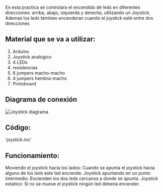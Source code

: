 En esta practica se controlara el encendido de leds en diferentes direcciones: arriba, abajo, izquierda y derecha, utilizando un Joystick. 
Ademas los leds tambien encenderan cuando el joystick esté entre dos direcciones 

## Material que se va a utilizar:
1. Arduino 
2. Joystick analógico
3. 4 LEDs
4. resistencias
5. 6 jumpers macho-macho
6. 4 jumpers hembra-macho
7. Protoboard

## Diagrama de conexión
![Joystick diagrama](https://github.com/user-attachments/assets/e070aa07-6c5d-405b-81be-fa97c6153395)

## Código: 
'joystick.ino'


## Funcionamiento:
Moviendo el joystick hacia los lados: Cuando se apunta el joystick hacia alguno de los leds este led enciende.
Joystick apuntando en un punto intermedio: Encienden los dos leds cercanos a donde se apunta.
Joystick estatico: Si no se mueve el joystick ningún led debería encender.

